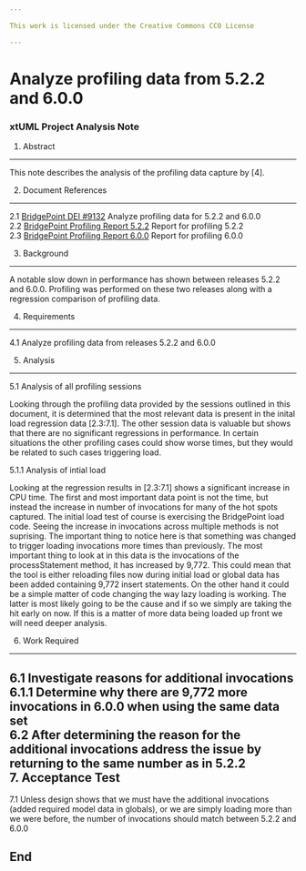 ```yaml
---

This work is licensed under the Creative Commons CC0 License

---
```


# Analyze profiling data from 5.2.2 and 6.0.0
### xtUML Project Analysis Note

1. Abstract
-----------
This note describes the analysis of the profiling data capture by [4].   

2. Document References
----------------------
<a id="2.1"></a>2.1 [BridgePoint DEI #9132]() Analyze profiling data for 5.2.2 and 6.0.0   
<a id="2.2"></a>2.2 [BridgePoint Profiling Report 5.2.2]() Report for profiling 5.2.2   
<a id="2.3"></a>2.3 [BridgePoint Profiling Report 6.0.0]() Report for profiling 6.0.0    

3. Background
-------------
A notable slow down in performance has shown between releases 5.2.2 and 6.0.0.  Profiling was performed on these two releases along with a regression comparison of profiling data.   

4. Requirements
---------------
4.1 Analyze profiling data from releases 5.2.2 and 6.0.0   

5. Analysis
-----------
5.1 Analysis of all profiling sessions

Looking through the profiling data provided by the sessions outlined in this document, it is determined that the most relevant data is present in the inital load regression data [2.3:7.1].  The other session data is valuable but shows that there are no significant regressions in performance.  In certain situations the other profiling cases could show worse times, but they would be related to such cases triggering load.

5.1.1 Analysis of intial load

Looking at the regression results in [2.3:7.1] shows a significant increase in CPU time.  The first and most important data point is not the time, but instead the increase in number of invocations for many of the hot spots captured.  The initial load test of course is exercising the BridgePoint load code.  Seeing the increase in invocations across multiple methods is not suprising.  The important thing to notice here is that something was changed to trigger loading invocations more times than previously.  The most important thing to look at in this data is the invocations of the processStatement method, it has increased by 9,772.  This could mean that the tool is either reloading files now during initial load or global data has been added containing 9,772 insert statements.  On the other hand it could be a simple matter of code changing the way lazy loading is working.   The latter is most likely going to be the cause and if so we simply are taking the hit early on now.  If this is a matter of more data being loaded up front we will need deeper analysis.   

6. Work Required
----------------
6.1 Investigate reasons for additional invocations  
6.1.1 Determine why there are 9,772 more invocations in 6.0.0 when using the same data set   
6.2 After determining the reason for the additional invocations address the issue by returning to the same number as in 5.2.2   
7. Acceptance Test
------------------
7.1 Unless design shows that we must have the additional invocations (added required model data in globals), or we are simply loading more than we were before, the number of invocations should match between 5.2.2 and 6.0.0   

End
---
